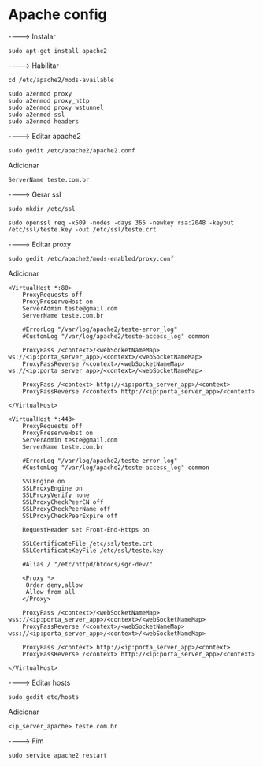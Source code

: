 # Apache config

----> Instalar

	sudo apt-get install apache2

----> Habilitar
	
	cd /etc/apache2/mods-available

	sudo a2enmod proxy
	sudo a2enmod proxy_http
	sudo a2enmod proxy_wstunnel
	sudo a2enmod ssl	
	sudo a2enmod headers

----> Editar apache2

	sudo gedit /etc/apache2/apache2.conf

Adicionar

	ServerName teste.com.br

----> Gerar ssl

	sudo mkdir /etc/ssl

	sudo openssl req -x509 -nodes -days 365 -newkey rsa:2048 -keyout /etc/ssl/teste.key -out /etc/ssl/teste.crt
	

----> Editar proxy
	
	sudo gedit /etc/apache2/mods-enabled/proxy.conf

Adicionar

	<VirtualHost *:80>
		ProxyRequests off
		ProxyPreserveHost on
		ServerAdmin teste@gmail.com
		ServerName teste.com.br

		#ErrorLog "/var/log/apache2/teste-error_log"
		#CustomLog "/var/log/apache2/teste-access_log" common

		ProxyPass /<context>/<webSocketNameMap> ws://<ip:porta_server_app>/<context>/<webSocketNameMap>
		ProxyPassReverse /<context>/<webSocketNameMap> ws://<ip:porta_server_app>/<context>/<webSocketNameMap>

		ProxyPass /<context> http://<ip:porta_server_app>/<context>
		ProxyPassReverse /<context> http://<ip:porta_server_app>/<context>

	</VirtualHost>

	<VirtualHost *:443>
		ProxyRequests off
		ProxyPreserveHost on
		ServerAdmin teste@gmail.com
		ServerName teste.com.br
		
		#ErrorLog "/var/log/apache2/teste-error_log"
		#CustomLog "/var/log/apache2/teste-access_log" common

		SSLEngine on
		SSLProxyEngine on
		SSLProxyVerify none 
		SSLProxyCheckPeerCN off
		SSLProxyCheckPeerName off
		SSLProxyCheckPeerExpire off
		
		RequestHeader set Front-End-Https on

		SSLCertificateFile /etc/ssl/teste.crt
		SSLCertificateKeyFile /etc/ssl/teste.key

		#Alias / "/etc/httpd/htdocs/sgr-dev/"

		<Proxy *>
		 Order deny,allow
		 Allow from all
		</Proxy>

		ProxyPass /<context>/<webSocketNameMap> wss://<ip:porta_server_app>/<context>/<webSocketNameMap>
		ProxyPassReverse /<context>/<webSocketNameMap> wss://<ip:porta_server_app>/<context>/<webSocketNameMap>

		ProxyPass /<context> http://<ip:porta_server_app>/<context>
		ProxyPassReverse /<context> http://<ip:porta_server_app>/<context>

	</VirtualHost>

----> Editar hosts

	sudo gedit etc/hosts

Adicionar

	<ip_server_apache> teste.com.br

----> Fim
	
	sudo service apache2 restart
